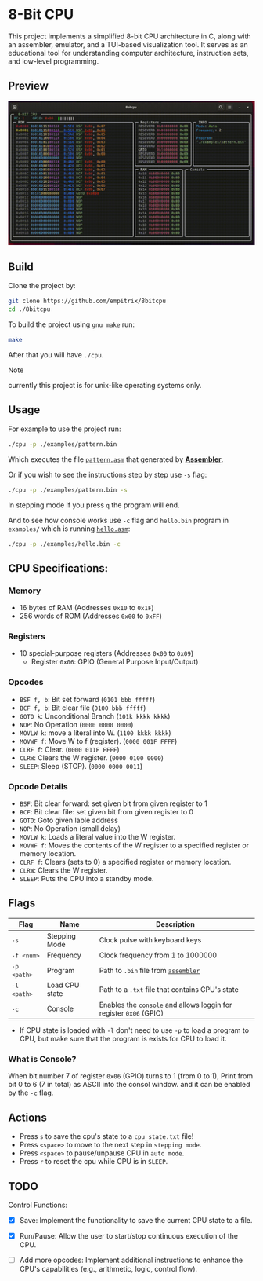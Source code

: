# 8-Bit CPU
This project implements a simplified 8-bit CPU architecture in C, along with an assembler, emulator, and a TUI-based visualization tool. It serves as an educational tool for understanding computer architecture, instruction sets, and low-level programming.

## Preview
![8bitcpu](./assets/clip.gif)


## Build
Clone the project by:
```bash
git clone https://github.com/empitrix/8bitcpu
cd ./8bitcpu
```

To build the project using `gnu make` run:
```bash
make
```
After that you will have `./cpu`.

> [!NOTE]
> currently this project is for unix-like operating systems only.


## Usage
For example to use the project run:
```bash
./cpu -p ./examples/pattern.bin
```

Which executes the file [`pattern.asm`](https://github.com/Empitrix/assembler/blob/master/examples/pattern.asm) that generated by [**Assembler**](https://github.com/Empitrix/assembler).

Or if you wish to see the instructions step by step use `-s` flag:
```bash
./cpu -p ./examples/pattern.bin -s
```
In stepping mode if you press `q` the program will end.

And to see how console works use `-c` flag and `hello.bin` program in `examples/` which is running [`hello.asm`](https://github.com/Empitrix/assembler/blob/master/examples/hello.asm):
```bash
./cpu -p ./examples/hello.bin -c
```



## CPU Specifications:
### Memory
- 16 bytes of RAM (Addresses `0x10` to `0x1F`)
- 256 words of ROM (Addresses `0x00` to `0xFF`)

### Registers
- 10 special-purpose registers (Addresses `0x00` to `0x09`)
  - Register `0x06`: GPIO (General Purpose Input/Output)

### Opcodes
- `BSF f, b`: Bit set forward (`0101 bbb fffff`)
- `BCF f, b`: Bit clear file (`0100 bbb fffff`)
- `GOTO k`: Unconditional Branch (`101k kkkk kkkk`)
- `NOP`: No Operation (`0000 0000 0000`)
- `MOVLW k`: move a literal into W. (`1100 kkkk kkkk`)
- `MOVWF f`: Move W to f (register). (`0000 001F FFFF`)
- `CLRF f`: Clear. (`0000 011F FFFF`)
- `CLRW`: Clears the W register. (`0000 0100 0000`)
- `SLEEP`: Sleep (STOP). (`0000 0000 0011`)


### Opcode Details
- `BSF`: Bit clear forward: set given bit from given register to 1
- `BCF`: Bit clear file: set given bit from given register to 0
- `GOTO`: Goto given lable address
- `NOP`: No Operation (small delay)
- `MOVLW k`: Loads a literal value into the W register.
- `MOVWF f`: Moves the contents of the W register to a specified register or memory location.
- `CLRF f`: Clears (sets to 0) a specified register or memory location.
- `CLRW`: Clears the W register.
- `SLEEP`: Puts the CPU into a standby mode.


## Flags
| Flag        | Name           | Description                                                                   |
|-------------|----------------|-------------------------------------------------------------------------------|
| `-s`        | Stepping Mode  | Clock pulse with keyboard keys                                                |
| `-f <num>`  | Frequency      | Clock frequency from 1 to 1000000                                             |
| `-p <path>` | Program        | Path to `.bin` file from [`assembler`](https://github.com/empitrix/assembler) |
| `-l <path>` | Load CPU state | Path to a `.txt` file that contains CPU's state                               |
| `-c`        | Console        | Enables the `console` and allows loggin for register `0x06` (GPIO)            |

- If CPU state is loaded with `-l` don't need to use `-p` to load a program to CPU, but make sure that the program is exists for CPU to load it.

### What is Console?
When bit number 7 of register `0x06` (GPIO) turns to 1 (from 0 to 1), Print from bit 0 to 6 (7 in total) as ASCII into the consol window. and it can be enabled by the `-c` flag.


## Actions
- Press `s` to save the cpu's state to a `cpu_state.txt` file!
- Press `<space>` to move to the next step in `stepping mode`.
- Press `<space>` to pause/unpause CPU in `auto mode`.
- Press `r` to reset the cpu while CPU is in `SLEEP`.


## TODO
Control Functions:
- [x] Save: Implement the functionality to save the current CPU state to a file.
- [x] Run/Pause: Allow the user to start/stop continuous execution of the CPU.
- [ ] Add more opcodes: Implement additional instructions to enhance the CPU's capabilities (e.g., arithmetic, logic, control flow).

